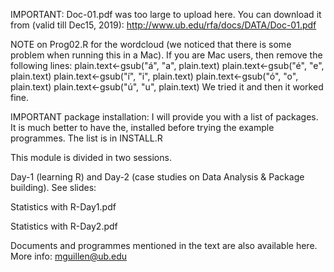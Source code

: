 IMPORTANT: Doc-01.pdf was too large to upload here. You can download it from (valid till Dec15, 2019):
http://www.ub.edu/rfa/docs/DATA/Doc-01.pdf

NOTE on Prog02.R for the wordcloud (we noticed that there is some problem when running this in a Mac). If you are Mac users, then remove
the following lines:
plain.text<-gsub("á", "a", plain.text)
plain.text<-gsub("é", "e", plain.text)
plain.text<-gsub("í", "i", plain.text)
plain.text<-gsub("ó", "o", plain.text)
plain.text<-gsub("ú", "u", plain.text)
We tried it and then it worked fine.

IMPORTANT package installation: I will provide you with a list of packages. It is much better to have the, installed before trying the example programmes. The list is in INSTALL.R

This module is divided in two sessions. 

Day-1 (learning R) and Day-2 (case studies on Data Analysis & Package building). See slides:

  Statistics with R-Day1.pdf
  
  Statistics with R-Day2.pdf

Documents and programmes mentioned in the text are also available here.
More info: mguillen@ub.edu
